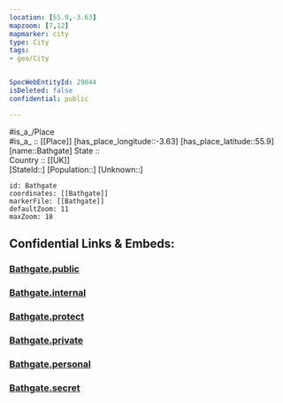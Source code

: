 ```yaml
---
location: [55.9,-3.63] 
mapzoom: [7,12] 
mapmarker: city 
type: City
tags:
- geo/City


SpocWebEntityId: 29044
isDeleted: false
confidential: public

---
```

#is_a_/Place  
#is_a_ :: [[Place]] 
[has_place_longitude::-3.63] 
[has_place_latitude::55.9] 
[name::Bathgate] 
State ::  
Country :: [[UK]]  
[StateId::] 
[Population::] 
[Unknown::] 


```leaflet
id: Bathgate
coordinates: [[Bathgate]] 
markerFile: [[Bathgate]] 
defaultZoom: 11 
maxZoom: 18
```


## Confidential Links & Embeds: 

### [Bathgate.public](/_public/\Earth\Continent\Europe\Europe~North\UK\Scotland\counties~Scotland\Lothian~West\cities~Lothian~WestBathgate.public.md) 

### [Bathgate.internal](/_internal/\Earth\Continent\Europe\Europe~North\UK\Scotland\counties~Scotland\Lothian~West\cities~Lothian~WestBathgate.internal.md) 

### [Bathgate.protect](/_protect/\Earth\Continent\Europe\Europe~North\UK\Scotland\counties~Scotland\Lothian~West\cities~Lothian~WestBathgate.protect.md) 

### [Bathgate.private](/_private/\Earth\Continent\Europe\Europe~North\UK\Scotland\counties~Scotland\Lothian~West\cities~Lothian~WestBathgate.private.md) 

### [Bathgate.personal](/_personal/\Earth\Continent\Europe\Europe~North\UK\Scotland\counties~Scotland\Lothian~West\cities~Lothian~WestBathgate.personal.md) 

### [Bathgate.secret](/_secret/\Earth\Continent\Europe\Europe~North\UK\Scotland\counties~Scotland\Lothian~West\cities~Lothian~WestBathgate.secret.md)


